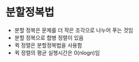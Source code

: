 # 분할정복법

- 분할 정복은 문제를 더 작은 조각으로 나누어 푸는 것임
- 분할 정복으로 합병 정렬이 있음
- 퀵 정렬은 분할정복법을 사용함
- 퀵 정렬의 평균 실행시간은 0(nlogn)임

